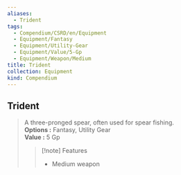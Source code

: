 ```yaml
---
aliases:
  - Trident
tags:
  - Compendium/CSRD/en/Equipment
  - Equipment/Fantasy
  - Equipment/Utility-Gear
  - Equipment/Value/5-Gp
  - Equipment/Weapon/Medium
title: Trident
collection: Equipment
kind: Compendium
---
```

## Trident  
  
>A three-pronged spear, often used for spear fishing.  
> **Options :** Fantasy, Utility Gear  
> **Value :** 5 Gp  
>>[!note] Features  
>> - Medium weapon